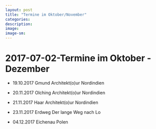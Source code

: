```yaml
---
layout: post
title: "Termine im Oktober/November"
categories:
description:
image:
image-sm:
---
```


2017-07-02-Termine im Oktober - Dezember
========================================

 - 19.10.2017	Gmund		Architekt(o)ur Nordindien

 - 20.11.2017	Olching		Architekt(o)ur Nordindien
 - 21.11.2017	Haar		Architekt(o)ur Nordindien
 - 23.11.2017	Erdweg		Der lange Weg nach Lo
 
 - 04.12.2017	Eichenau	Polen
 